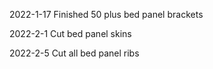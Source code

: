 2022-1-17
Finished 50 plus bed panel brackets

2022-2-1
Cut bed panel skins

2022-2-5
Cut all bed panel ribs